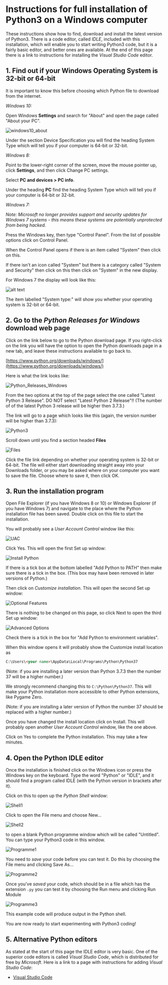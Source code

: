 # Instructions for full installation of Python3 on a Windows computer

These instructions show how to find, download and install the latest version of Python3. There is a code editor, called *IDLE*, included with this installation, which will enable you to start writing Python3 code, but it is a fairly basic editor, and better ones are available. At the end of this page there is a link to instructions for installing the *Visual Studio Code* editor.

## 1. Find out if your Windows Operating System is 32-bit or 64-bit

It is important to know this before choosing which Python file to download from the internet.

*Windows 10:* 

Open Windows **Settings** and search for "About" and open the page called "About your PC".

![windows10_about](Windows10_system.png "Windows 10 System")

Under the section Device Specification you will find the heading System Type which will tell you if your computer is 64-bit or 32-bit.

*Windows 8:* 

Point to the lower-right corner of the screen, move the mouse pointer up, click **Settings**, and then click Change PC settings.

Select **PC and devices > PC info**.

Under the heading **PC** find the heading System Type which will tell you if your computer is 64-bit or 32-bit.

*Windows 7:* 

*Note: Microsoft no longer provides support and security updates for Windows 7 systems - this means these systems are potentially unprotected from being hacked.*

Press the Windows key, then type "Control Panel". From the list of possible options click on Control Panel.

When the Control Panel opens if there is an item called "System" then click on this. 

If there isn't an icon called "System" but there is a category called "System and Security" then click on this then click on "System" in the new display.

For Windows 7 the display will look like this:

![alt text](Windows7_OS.png "Operating system")

The item labelled "System type:" will show you whether your operating system is 32-bit or 64-bit.

## 2. Go to the *Python Releases for Windows* download web page

Click on the link below to go to the Python download page. If you right-click on the link you will have the option to open the Python downloads page in a new tab, and leave these instructions available to go back to.

[https://www.python.org/downloads/windows/](https://www.python.org/downloads/windows/)

Here is what the link looks like:

![Python_Releases_Windows](Releases_1.png "Python Releases for Windows")

From the two options at the top of the page select the one called "Latest Python 3 Release". DO NOT select "Latest Python 2 Release"!! (The number of of the latest Python 3 release will be higher then 3.7.3.)

The link will go to a page which looks like this (again, the version number will be higher than 3.7.3):

![Python3](Releases_2.png "Python 3")

Scroll down until you find a section headed **Files**

![Files](Files_to_choose.png "Files")

Click the file link depending on whether your operating system is 32-bit or 64-bit. The file will either start downloading straight away into your Downloads folder, or you may be asked where on your computer you want to save the file. Choose where to save it, then click OK.

## 3. Run the installation program

Open File Explorer (if you have Windows 8 or 10) or Windows Explorer (if you have Windows 7) and navigate to the place where the Python installation file has been saved. Double click on this file to start the installation.

You will probably see a *User Account Control* window like this:

![UAC](Security_warning.png "Security Warning")

Click Yes. This will open the first Set up window:

![Install Python](Setup_1.png "Setup 1")

If there is a tick box at the bottom labelled "Add Python to PATH" then make sure there is a tick in the box. (This box may have been removed in later versions of Python.)

Then click on *Customize installation*. This will open the second Set up window:

![Optional Features](Setup_2.png "Setup 2")

There is nothing to be changed on this page, so click Next to open the third Set up window:

![Advanced Options](Setup_3_advised.png "Setup 3")

Check there is a tick in the box for "Add Python to environment variables".

When this window opens it will probably show the Customize install location as

```html
C:\Users\<your name>\AppData\Local\Programs\Python\Python37
```

(Note: if you are installing a later version than Python 3.7.3 then the number 37 will be a higher number.)

We strongly recommend changing this to ```C:\Python\Python37```. This will make your Python installation more accessible to other Python extensions, like Pygame Zero.

(Note: if you are installing a later version of Python the number 37 should be replaced with a higher number.)

Once you have changed the install location click on Install. This will probably open another *User Account Control* window, like the one above.

Click on Yes to complete the Python installation. This may take a few minutes.

## 4. Open the Python IDLE editor

Once the installation is finished click on the Windows icon or press the Windows key on the keyboard. Type the word "Python" or "IDLE", and it should find a program called IDLE (with the Python version in brackets after it).

Click on this to open up the *Python Shell* window:

![Shell1](PythonShell.png "Shell")

Click to open the File menu and choose New... 

![Shell2](PythonShell2.png "Shell2")

to open a blank Python programme window which will be called "Untitled". You can type your Python3 code in this window.

![Programme1](Pythonprog1.png "prog1")

You need to *save* your code before you can test it. Do this by choosing the File menu and clicking Save As...

![Programme2](Pythonprog2.png "prog2")

Once you've *saved* your code, which should be in a file which has the extension ```.py``` you can test it by choosing the Run menu and clicking Run Module

![Programme3](Pythonprog3.png "prog3")

This example code will produce output in the Python shell.

You are now ready to start experimenting with Python3 coding!

## 5. Alternative Python editors

As stated at the start of this page the IDLE editor is very basic. One of the superior code editors is called *Visual Studio Code*, which is distributed for free by *Microsoft*. Here is a link to a page with instructions for adding *Visual Studio Code*:

* [Visual Studio Code](./Install-VSC/README.md)
